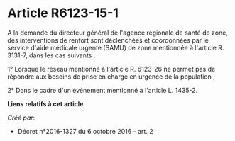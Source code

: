 # Article R6123-15-1

A la demande du directeur général de l'agence régionale de santé de zone, des interventions de renfort sont déclenchées et
coordonnées par le service d'aide médicale urgente (SAMU) de zone mentionnée à l'article R. 3131-7, dans les cas suivants :

1° Lorsque le réseau mentionné à l'article R. 6123-26 ne permet pas de répondre aux besoins de prise en charge en urgence de
la population ;

2° Dans le cadre d'un événement mentionné à l'article L. 1435-2.

**Liens relatifs à cet article**

_Créé par_:

  - Décret n°2016-1327 du 6 octobre 2016 - art. 2
